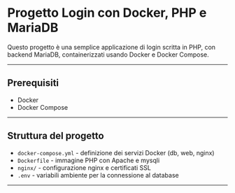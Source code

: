 # Progetto Login con Docker, PHP e MariaDB

Questo progetto è una semplice applicazione di login scritta in PHP, con backend MariaDB, containerizzati usando Docker e Docker Compose.

---

## Prerequisiti

- Docker
- Docker Compose

---

## Struttura del progetto

- `docker-compose.yml` - definizione dei servizi Docker (db, web, nginx)
- `Dockerfile` - immagine PHP con Apache e mysqli
- `nginx/` - configurazione nginx e certificati SSL
- `.env` - variabili ambiente per la connessione al database

---